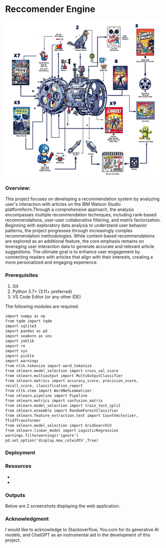 # Reccomender Engine
![Image](reccomender_picture.png)

###  **Overview:**

This project focuses on developing a recommendation system by analyzing user's interaction with articles  on the IBM Watson Studio platformform.Through a comprehensive approach, the analysis encompasses multiple recommendation techniques, including rank-based recommendations, user-user collaborative filtering, and matrix factorization. Beginning with exploratory data analysis to understand user behavior patterns, the project progresses through increasingly complex recommendation methodologies. While content-based recommendations are explored as an additional feature, the core emphasis remains on leveraging user interaction data to generate accurate and relevant article suggestions. The ultimate goal is to enhance user engagement by connecting readers with articles that align with their interests, creating a more personalized and engaging experience.

### Prerequisites

1. Git
2. Python 3.7+ (3.11+ preferred)
3. VS Code Editor (or any other IDE)


The following modules are required: 
```
import numpy as np
from tqdm import tqdm
import sqlite3
import pandas as pd
import seaborn as sns
import joblib
import re
import sys
import pickle
import warnings
from nltk.tokenize import word_tokenize
from sklearn.model_selection import cross_val_score
from sklearn.multioutput import MultiOutputClassifier
from sklearn.metrics import accuracy_score, precision_score, recall_score, classification_report
from nltk.stem import WordNetLemmatizer
from sklearn.pipeline import Pipeline
from sklearn.metrics import confusion_matrix
from sklearn.model_selection import train_test_split
from sklearn.ensemble import RandomForestClassifier
from sklearn.feature_extraction.text import CountVectorizer, TfidfTransformer
from sklearn.model_selection import GridSearchCV
from sklearn.linear_model import LogisticRegression
warnings.filterwarnings('ignore')
pd.set_option('display.max_colwidth',True)
```
### Deployment
### Resources
-
-
### Outputs

Below are 2 screenshots displaying the web application.

### Acknowledgment
I would like to acknowledge to Stackoverflow, You.com for its generative AI models, and ChatGPT as an instrumental aid in the development of this project.

